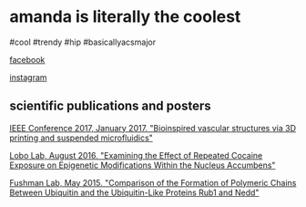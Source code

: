 
<html>
<body>
<h1>amanda is literally the coolest</h1>
<p>#cool #trendy #hip #basicallyacsmajor</p>
<p><a href="https://www.facebook.com/amanda.b.chow">facebook</a></p>
<p><a href="https://www.instagram.com/chowmander__/">instagram</a></p>
<h2>scientific publications and posters</h2>
<p><a href="http://ieeexplore.ieee.org/document/7863433/?reload=true">IEEE Conference 2017, January 2017. "Bioinspired vascular structures via 3D printing and suspended microfluidics"</a></p>
<p><a href="http://nbviewer.jupyter.org/github/chowmanderr/amanda/blob/gh-pages/Lobolab.pdf">Lobo Lab, August 2016. "Examining the Effect of Repeated Cocaine Exposure on Epigenetic Modifications Within the Nucleus Accumbens"</a></p>
<p><a href="http://nbviewer.jupyter.org/github/chowmanderr/amanda/blob/gh-pages/FushmanLab.pdf">Fushman Lab, May 2015. "Comparison of the Formation of Polymeric Chains Between Ubiquitin and the Ubiquitin-Like Proteins Rub1 and Nedd"</a></p>
</body>
</html>
